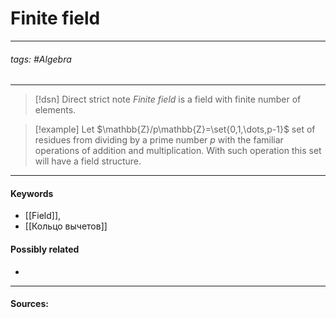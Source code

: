 # Finite field
***
###### tags: #Algebra  
***
>[!dsn] Direct strict note
>*Finite field* is a field with finite number of elements.

>[!example] 
>Let $\mathbb{Z}/p\mathbb{Z}=\set{0,1,\dots,p-1}$ set of residues from dividing by a prime number $p$ with the familiar operations of addition and multiplication. With such operation this set will have a field structure.
***
#### Keywords
- [[Field]],
- [[Кольцо вычетов]]
#### Possibly related
- 
***
#### Sources: